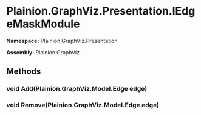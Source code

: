 
# Plainion.GraphViz.Presentation.IEdgeMaskModule

**Namespace:** Plainion.GraphViz.Presentation

**Assembly:** Plainion.GraphViz


## Methods

### void Add(Plainion.GraphViz.Model.Edge edge)

### void Remove(Plainion.GraphViz.Model.Edge edge)
